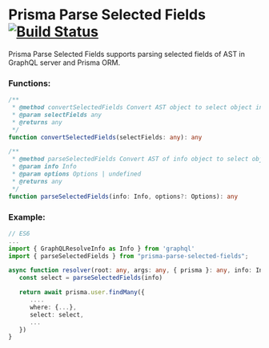 # Prisma Parse Selected Fields [![Build Status](https://github.com/Links2004/arduinoWebSockets/workflows/CI/badge.svg?branch=master)](https://github.com/nqnghia285/prisma-parse-selected-fields.git)

Prisma Parse Selected Fields supports parsing selected fields of AST in GraphQL server and Prisma ORM.

### Functions:

```typescript
/**
 * @method convertSelectedFields Convert AST object to select object in Prisma.
 * @param selectFields any
 * @returns any
 */
function convertSelectedFields(selectFields: any): any
```

```typescript
/**
 * @method parseSelectedFields Convert AST of info object to select object in Prisma.
 * @param info Info
 * @param options Options | undefined
 * @returns any
 */
function parseSelectedFields(info: Info, options?: Options): any
```

### Example:

```typescript
// ES6
...
import { GraphQLResolveInfo as Info } from 'graphql'
import { parseSelectedFields } from "prisma-parse-selected-fields";

async function resolver(root: any, args: any, { prisma }: any, info: Info): Promise<prisma.User> {
   const select = parseSelectedFields(info)

   return await prisma.user.findMany({
      ....
      where: {...},
      select: select,
      ...
   })
}
```
